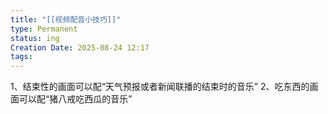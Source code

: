 ```yaml
---
title: "[[视频配音小技巧]]"
type: Permanent
status: ing
Creation Date: 2025-08-24 12:17
tags:
---
```

1、结束性的画面可以配“天气预报或者新闻联播的结束时的音乐”
2、吃东西的画面可以配“猪八戒吃西瓜的音乐”